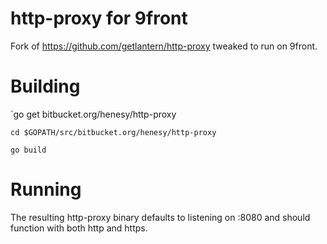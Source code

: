 # http-proxy for 9front

Fork of https://github.com/getlantern/http-proxy tweaked to run on 9front.

# Building

`go get bitbucket.org/henesy/http-proxy

`cd $GOPATH/src/bitbucket.org/henesy/http-proxy`

`go build`

# Running

The resulting http-proxy binary defaults to listening on :8080 and should function with both http and https.

